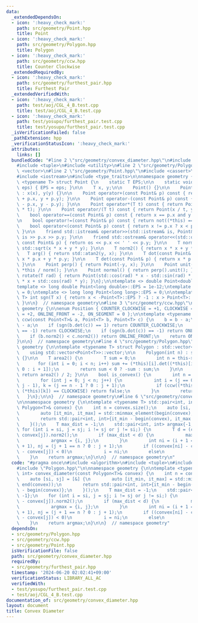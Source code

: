 ```yaml
---
data:
  _extendedDependsOn:
  - icon: ':heavy_check_mark:'
    path: src/geometry/Point.hpp
    title: Point
  - icon: ':heavy_check_mark:'
    path: src/geometry/Polygon.hpp
    title: Polygon
  - icon: ':heavy_check_mark:'
    path: src/geometry/ccw.hpp
    title: Counter Clockwise
  _extendedRequiredBy:
  - icon: ':heavy_check_mark:'
    path: src/geometry/furthest_pair.hpp
    title: Furthest Pair
  _extendedVerifiedWith:
  - icon: ':heavy_check_mark:'
    path: test/aoj/CGL_4_B.test.cpp
    title: test/aoj/CGL_4_B.test.cpp
  - icon: ':heavy_check_mark:'
    path: test/yosupo/furthest_pair.test.cpp
    title: test/yosupo/furthest_pair.test.cpp
  _isVerificationFailed: false
  _pathExtension: hpp
  _verificationStatusIcon: ':heavy_check_mark:'
  attributes:
    links: []
  bundledCode: "#line 2 \"src/geometry/convex_diameter.hpp\"\n#include <algorithm>\n\
    #include <tuple>\n#include <utility>\n#line 2 \"src/geometry/Polygon.hpp\"\n#include\
    \ <vector>\n#line 2 \"src/geometry/Point.hpp\"\n#include <cassert>\n#include <cmath>\n\
    #include <iostream>\n#include <type_traits>\n\nnamespace geometry {\n\ntemplate\
    \ <typename T> struct Point {\n    static T EPS;\n\n    static void set_eps(T\
    \ eps) { EPS = eps; }\n\n    T x, y;\n\n    Point() {}\n\n    Point(T x, T y)\
    \ : x(x), y(y) {}\n\n    Point operator+(const Point& p) const { return Point(x\
    \ + p.x, y + p.y); }\n\n    Point operator-(const Point& p) const { return Point(x\
    \ - p.x, y - p.y); }\n\n    Point operator*(T t) const { return Point(x * t, y\
    \ * t); }\n\n    Point operator/(T t) const { return Point(x / t, y / t); }\n\n\
    \    bool operator==(const Point& p) const { return x == p.x and y == p.y; }\n\
    \n    bool operator!=(const Point& p) const { return not((*this) == p); }\n\n\
    \    bool operator<(const Point& p) const { return x != p.x ? x < p.x : y < p.y;\
    \ }\n\n    friend std::istream& operator>>(std::istream& is, Point& p) { return\
    \ is >> p.x >> p.y; }\n\n    friend std::ostream& operator<<(std::ostream& os,\
    \ const Point& p) { return os << p.x << ' ' << p.y; }\n\n    T norm() { return\
    \ std::sqrt(x * x + y * y); }\n\n    T norm2() { return x * x + y * y; }\n\n \
    \   T arg() { return std::atan2(y, x); }\n\n    T dot(const Point& p) { return\
    \ x * p.x + y * p.y; }\n\n    T det(const Point& p) { return x * p.y - y * p.x;\
    \ }\n\n    Point perp() { return Point(-y, x); }\n\n    Point unit() { return\
    \ *this / norm(); }\n\n    Point normal() { return perp().unit(); }\n\n    Point\
    \ rotate(T rad) { return Point(std::cos(rad) * x - std::sin(rad) * y, std::sin(rad)\
    \ * x + std::cos(rad) * y); }\n};\n\ntemplate <> double Point<double>::EPS = 1e-9;\n\
    template <> long double Point<long double>::EPS = 1e-12;\ntemplate <> int Point<int>::EPS\
    \ = 0;\ntemplate <> long long Point<long long>::EPS = 0;\n\ntemplate <typename\
    \ T> int sgn(T x) { return x < -Point<T>::EPS ? -1 : x > Point<T>::EPS ? 1 : 0;\
    \ }\n\n}  // namespace geometry\n#line 3 \"src/geometry/ccw.hpp\"\n\nnamespace\
    \ geometry {\n\nenum Position { COUNTER_CLOCKWISE = +1, CLOCKWISE = -1, ONLINE_BACK\
    \ = +2, ONLINE_FRONT = -2, ON_SEGMENT = 0 };\n\ntemplate <typename T> Position\
    \ ccw(const Point<T>& a, Point<T> b, Point<T> c) {\n    b = b - a;\n    c = c\
    \ - a;\n    if (sgn(b.det(c)) == 1) return COUNTER_CLOCKWISE;\n    if (sgn(b.det(c))\
    \ == -1) return CLOCKWISE;\n    if (sgn(b.dot(c)) == -1) return ONLINE_BACK;\n\
    \    if (b.norm2() < c.norm2()) return ONLINE_FRONT;\n    return ON_SEGMENT;\n\
    }\n\n}  // namespace geometry\n#line 4 \"src/geometry/Polygon.hpp\"\n\nnamespace\
    \ geometry {\n\ntemplate <typename T> struct Polygon : std::vector<Point<T>> {\n\
    \    using std::vector<Point<T>>::vector;\n\n    Polygon(int n) : std::vector<Point<T>>(n)\
    \ {}\n\n    T area2() {\n        T sum = 0;\n        int n = this->size();\n \
    \       for (int i = 0; i < n; i++) sum += (*this)[i].det((*this)[i + 1 == n ?\
    \ 0 : i + 1]);\n        return sum < 0 ? -sum : sum;\n    }\n\n    T area() {\
    \ return area2() / 2; }\n\n    bool is_convex() {\n        int n = this->size();\n\
    \        for (int j = 0; j < n; j++) {\n            int i = (j == 0 ? n - 1 :\
    \ j - 1), k = (j == n - 1 ? 0 : j + 1);\n            if (ccw((*this)[i], (*this)[j],\
    \ (*this)[k]) == CLOCKWISE) return false;\n        }\n        return true;\n \
    \   }\n};\n\n}  // namespace geometry\n#line 6 \"src/geometry/convex_diameter.hpp\"\
    \n\nnamespace geometry {\n\ntemplate <typename T> std::pair<int, int> convex_diameter(const\
    \ Polygon<T>& convex) {\n    int n = convex.size();\n    auto [si, sj] = [&] {\n\
    \        auto [it_min, it_max] = std::minmax_element(begin(convex), end(convex));\n\
    \        return std::pair<int, int>{it_min - begin(convex), it_max - begin(convex)};\n\
    \    }();\n    T max_dist = -1;\n    std::pair<int, int> argmax{-1, -1};\n   \
    \ for (int i = si, j = sj; i != sj or j != si;) {\n        T d = (convex[i] -\
    \ convex[j]).norm2();\n        if (max_dist < d) {\n            max_dist = d;\n\
    \            argmax = {i, j};\n        }\n        int ni = (i + 1 == n ? 0 : i\
    \ + 1), nj = (j + 1 == n ? 0 : j + 1);\n        if ((convex[ni] - convex[i]).det(convex[nj]\
    \ - convex[j]) < 0)\n            i = ni;\n        else\n            j = nj;\n\
    \    }\n    return argmax;\n}\n\n}  // namespace geometry\n"
  code: "#pragma once\n#include <algorithm>\n#include <tuple>\n#include <utility>\n\
    #include \"Polygon.hpp\"\n\nnamespace geometry {\n\ntemplate <typename T> std::pair<int,\
    \ int> convex_diameter(const Polygon<T>& convex) {\n    int n = convex.size();\n\
    \    auto [si, sj] = [&] {\n        auto [it_min, it_max] = std::minmax_element(begin(convex),\
    \ end(convex));\n        return std::pair<int, int>{it_min - begin(convex), it_max\
    \ - begin(convex)};\n    }();\n    T max_dist = -1;\n    std::pair<int, int> argmax{-1,\
    \ -1};\n    for (int i = si, j = sj; i != sj or j != si;) {\n        T d = (convex[i]\
    \ - convex[j]).norm2();\n        if (max_dist < d) {\n            max_dist = d;\n\
    \            argmax = {i, j};\n        }\n        int ni = (i + 1 == n ? 0 : i\
    \ + 1), nj = (j + 1 == n ? 0 : j + 1);\n        if ((convex[ni] - convex[i]).det(convex[nj]\
    \ - convex[j]) < 0)\n            i = ni;\n        else\n            j = nj;\n\
    \    }\n    return argmax;\n}\n\n}  // namespace geometry"
  dependsOn:
  - src/geometry/Polygon.hpp
  - src/geometry/ccw.hpp
  - src/geometry/Point.hpp
  isVerificationFile: false
  path: src/geometry/convex_diameter.hpp
  requiredBy:
  - src/geometry/furthest_pair.hpp
  timestamp: '2024-06-20 02:02:41+09:00'
  verificationStatus: LIBRARY_ALL_AC
  verifiedWith:
  - test/yosupo/furthest_pair.test.cpp
  - test/aoj/CGL_4_B.test.cpp
documentation_of: src/geometry/convex_diameter.hpp
layout: document
title: Convex Diameter
---
```

